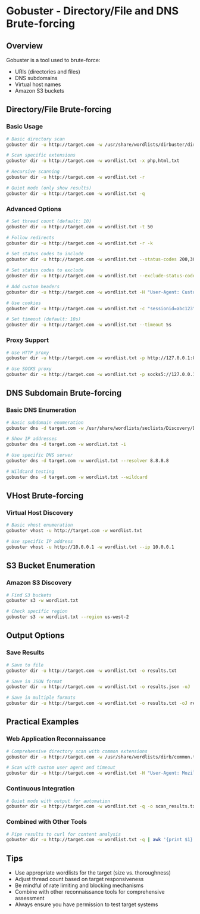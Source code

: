 # Gobuster - Directory/File and DNS Brute-forcing

## Overview
Gobuster is a tool used to brute-force:
- URIs (directories and files)
- DNS subdomains
- Virtual host names
- Amazon S3 buckets

## Directory/File Brute-forcing

### Basic Usage
```bash
# Basic directory scan
gobuster dir -u http://target.com -w /usr/share/wordlists/dirbuster/directory-list-2.3-medium.txt

# Scan specific extensions
gobuster dir -u http://target.com -w wordlist.txt -x php,html,txt

# Recursive scanning
gobuster dir -u http://target.com -w wordlist.txt -r

# Quiet mode (only show results)
gobuster dir -u http://target.com -w wordlist.txt -q
```

### Advanced Options
```bash
# Set thread count (default: 10)
gobuster dir -u http://target.com -w wordlist.txt -t 50

# Follow redirects
gobuster dir -u http://target.com -w wordlist.txt -r -k

# Set status codes to include
gobuster dir -u http://target.com -w wordlist.txt --status-codes 200,301,302

# Set status codes to exclude
gobuster dir -u http://target.com -w wordlist.txt --exclude-status-codes 404

# Add custom headers
gobuster dir -u http://target.com -w wordlist.txt -H "User-Agent: CustomBot"

# Use cookies
gobuster dir -u http://target.com -w wordlist.txt -c "sessionid=abc123"

# Set timeout (default: 10s)
gobuster dir -u http://target.com -w wordlist.txt --timeout 5s
```

### Proxy Support
```bash
# Use HTTP proxy
gobuster dir -u http://target.com -w wordlist.txt -p http://127.0.0.1:8080

# Use SOCKS proxy
gobuster dir -u http://target.com -w wordlist.txt -p socks5://127.0.0.1:1080
```

## DNS Subdomain Brute-forcing

### Basic DNS Enumeration
```bash
# Basic subdomain enumeration
gobuster dns -d target.com -w /usr/share/wordlists/seclists/Discovery/DNS/subdomains-top1million-110000.txt

# Show IP addresses
gobuster dns -d target.com -w wordlist.txt -i

# Use specific DNS server
gobuster dns -d target.com -w wordlist.txt --resolver 8.8.8.8

# Wildcard testing
gobuster dns -d target.com -w wordlist.txt --wildcard
```

## VHost Brute-forcing

### Virtual Host Discovery
```bash
# Basic vhost enumeration
gobuster vhost -u http://target.com -w wordlist.txt

# Use specific IP address
gobuster vhost -u http://10.0.0.1 -w wordlist.txt --ip 10.0.0.1
```

## S3 Bucket Enumeration

### Amazon S3 Discovery
```bash
# Find S3 buckets
gobuster s3 -w wordlist.txt

# Check specific region
gobuster s3 -w wordlist.txt --region us-west-2
```

## Output Options

### Save Results
```bash
# Save to file
gobuster dir -u http://target.com -w wordlist.txt -o results.txt

# Save in JSON format
gobuster dir -u http://target.com -w wordlist.txt -o results.json -oJ

# Save in multiple formats
gobuster dir -u http://target.com -w wordlist.txt -o results.txt -oJ results.json
```

## Practical Examples

### Web Application Reconnaissance
```bash
# Comprehensive directory scan with common extensions
gobuster dir -u http://target.com -w /usr/share/wordlists/dirb/common.txt -x php,asp,aspx,jsp,html,txt,bak,backup,old

# Scan with custom user agent and timeout
gobuster dir -u http://target.com -w wordlist.txt -H "User-Agent: Mozilla/5.0" --timeout 3s
```

### Continuous Integration
```bash
# Quiet mode with output for automation
gobuster dir -u http://target.com -w wordlist.txt -q -o scan_results.txt
```

### Combined with Other Tools
```bash
# Pipe results to curl for content analysis
gobuster dir -u http://target.com -w wordlist.txt -q | awk '{print $1}' | xargs -I{} curl -s http://target.com{} | grep -i "admin"
```

## Tips
- Use appropriate wordlists for the target (size vs. thoroughness)
- Adjust thread count based on target responsiveness
- Be mindful of rate limiting and blocking mechanisms
- Combine with other reconnaissance tools for comprehensive assessment
- Always ensure you have permission to test target systems